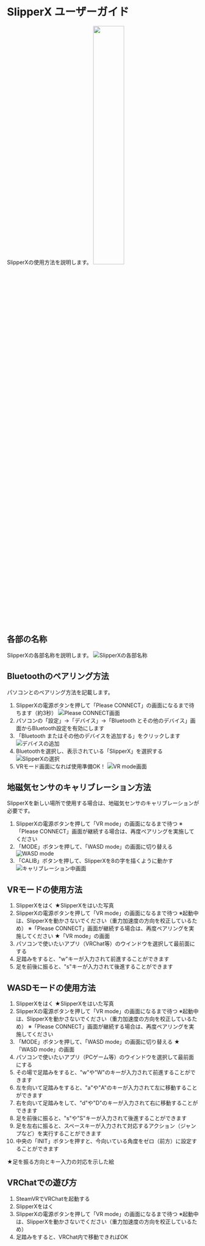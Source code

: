 # SlipperX ユーザーガイド

SlipperXの使用方法を説明します。
<img src="img/slipper_x.JPG" width="40%">

## 各部の名称

SlipperXの各部名称を説明します。
![SlipperXの各部名称](img/slipper_x_buttons.drawio.svg)

## Bluetoothのペアリング方法

パソコンとのペアリング方法を記載します。

1. SlipperXの電源ボタンを押して「Please CONNECT」の画面になるまで待ちます（約3秒）
    ![Please CONNECT画面](img/gui_wait_ble.JPG)
1. パソコンの「設定」→「デバイス」→「Bluetooth とその他のデバイス」画面からBluetooth設定を有効にします
1. 「Bluetooth またはその他のデバイスを追加する」をクリックします
    ![デバイスの追加](img/con_ble_1.drawio.svg)
1. Bluetoothを選択し、表示されている「SlipperX」を選択する
    ![SlipperXの選択](img/con_ble_2.drawio.svg)
1. VRモード画面になれば使用準備OK！
    ![VR mode画面](img/gui_vr.JPG)

## 地磁気センサのキャリブレーション方法

SlipperXを新しい場所で使用する場合は、地磁気センサのキャリブレーションが必要です。

1. SlipperXの電源ボタンを押して「VR mode」の画面になるまで待つ
    ※「Please CONNECT」画面が継続する場合は、再度ペアリングを実施してください
1. 「MODE」ボタンを押して、「WASD mode」の画面に切り替える
    ![WASD mode](img/gui_wasd.JPG)
1. 「CALIB」ボタンを押して、SlipperXを8の字を描くように動かす
    ![キャリブレーション中画面](img/gui_calibrating.JPG)

## VRモードの使用方法

1. SlipperXをはく
    ★SlipperXをはいた写真
1. SlipperXの電源ボタンを押して「VR mode」の画面になるまで待つ
    ※起動中は、SlipperXを動かさないでください（重力加速度の方向を校正しているため）
    ※「Please CONNECT」画面が継続する場合は、再度ペアリングを実施してください
    ★「VR mode」の画面
1. パソコンで使いたいアプリ（VRChat等）のウインドウを選択して最前面にする
1. 足踏みをすると、"w"キーが入力されて前進することができます
1. 足を前後に振ると、"s"キーが入力されて後進することができます

## WASDモードの使用方法

1. SlipperXをはく
    ★SlipperXをはいた写真
1. SlipperXの電源ボタンを押して「VR mode」の画面になるまで待つ
    ※起動中は、SlipperXを動かさないでください（重力加速度の方向を校正しているため）
    ※「Please CONNECT」画面が継続する場合は、再度ペアリングを実施してください
1. 「MODE」ボタンを押して、「WASD mode」の画面に切り替える
    ★「WASD mode」の画面
1. パソコンで使いたいアプリ（PCゲーム等）のウインドウを選択して最前面にする
1. その場で足踏みをすると、"w"や"W"のキーが入力されて前進することができます
1. 左を向いて足踏みをすると、"a"や"A"のキーが入力されて左に移動することができます
1. 右を向いて足踏みをして、"d"や"D"のキーが入力されて右に移動することができます
1. 足を前後に振ると、"s"や"S"キーが入力されて後進することができます
1. 足を左右に振ると、スペースキーが入力されて対応するアクション（ジャンプなど）を実行することができます
1. 中央の「INIT」ボタンを押すと、今向いている角度をゼロ（前方）に設定することができます

★足を振る方向とキー入力の対応を示した絵

## VRChatでの遊び方

1. SteamVRでVRChatを起動する
1. SlipperXをはく
1. SlipperXの電源ボタンを押して「VR mode」の画面になるまで待つ
    ※起動中は、SlipperXを動かさないでください（重力加速度の方向を校正しているため）
1. 足踏みをすると、VRChat内で移動できればOK
